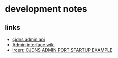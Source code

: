 # development notes

## links
- [cjdns admin api](https://github.com/cjdelisle/cjdns/tree/master/admin)
- [Admin interface wiki](https://wiki.projectmeshnet.org/index.php?title=Admin_Interface)
- [ircerr, CJDNS ADMIN PORT STARTUP EXAMPLE ](https://pad.meshwith.me/p/adminport)
